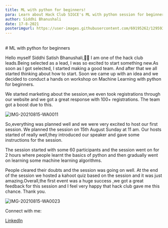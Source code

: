 ```yaml
---
title: ML with python for beginners!
para: Learn about Hack Club SIGCE's ML with python session for beginners!
author: Siddhi Bhanushali
date: 17-8-2021
posterimgurl: https://user-images.githubusercontent.com/69195262/129593067-458dd326-b84f-41c5-bd33-38401f64d2bb.jpg 
---
```

</br>
#  ML with python for beginners
<br/>

Hello myself Siddhi Satish Bhanushali,🎨🎨 I am one of the hack club leads.Being selected as a lead, I was so excited to start something new.As soon as I got selected, I started making a good team. And after that we all started thinking about how to start. Soon we came up with an idea and we decided to conduct a hands on workshop on Machine Learning with python for beginners. 

We started marketing about the session,we even took registrations through our website and we got a great response with 100+ registrations. The team got a boost due to this. 

![IMG-20210815-WA0011](https://user-images.githubusercontent.com/69195262/129593067-458dd326-b84f-41c5-bd33-38401f64d2bb.jpg)

So,everything was planned well and we were very excited to host our first session.
We planned the session on 15th August Sunday at 11 am. Our hosts  started of really well,they introduced our speaker and gave some instructions for the session.

The session started with some 60 participants and the session went on for 2 hours where 
people learnt the basics of python and then gradually went on learning some machine learning algorithms.

People cleared their doubts and the session was going on well. At the end of the session we hosted a kahoot quiz based on the session and it was just amazing.Overall,the first event was a huge success ,we got a great feedback for this session and I feel very happy that hack club gave me this chance. Thank you.

![IMG-20210815-WA0023](https://user-images.githubusercontent.com/69195262/129591696-a93ac853-44d3-4e94-9933-c7ffbbcbf9f8.jpg)

Connect with me:

[LinkedIn](https://www.linkedin.com/in/siddhi-bhanushali-4178591b2)
